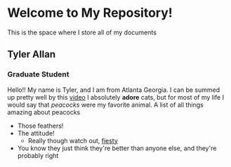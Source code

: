 # Welcome to My Repository!

This is the space where I store all of my documents


## Tyler Allan
### Graduate Student


Hello!! My name is Tyler, and I am from Atlanta Georgia. I can be summed up pretty well by this [video](https://youtu.be/dQw4w9WgXcQ) I absolutely __adore__ cats, but for most of my life I would say that *peacocks* were my favorite animal. A list of all things amazing about peacocks

* Those feathers!
* The attitude!
  * Really though watch out, [fiesty](https://youtu.be/7Wa22DegTwM)
* You know they just think they're better than anyone else, and they're probably right
